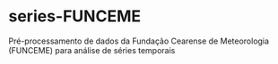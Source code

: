 # series-FUNCEME
 Pré-processamento de dados da Fundação Cearense de Meteorologia (FUNCEME) para análise de séries temporais
